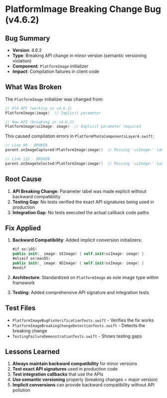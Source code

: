 # PlatformImage Breaking Change Bug (v4.6.2)

## Bug Summary
- **Version**: 4.6.2
- **Type**: Breaking API change in minor version (semantic versioning violation)
- **Component**: `PlatformImage` initializer
- **Impact**: Compilation failures in client code

## What Was Broken
The `PlatformImage` initializer was changed from:
```swift
// Old API (working in v4.6.1)
PlatformImage(image)  // Implicit parameter

// New API (breaking in v4.6.2)  
PlatformImage(uiImage: image)  // Explicit parameter required
```

This caused compilation errors in `PlatformPhotoComponentsLayer4.swift`:
```swift
// Line 90 - BROKEN
parent.onImageCaptured(PlatformImage(image))  // Missing 'uiImage:' label

// Line 122 - BROKEN  
parent.onImageSelected(PlatformImage(image))  // Missing 'uiImage:' label
```

## Root Cause
1. **API Breaking Change**: Parameter label was made explicit without backward compatibility
2. **Testing Gap**: No tests verified the exact API signatures being used in production
3. **Integration Gap**: No tests executed the actual callback code paths

## Fix Applied
1. **Backward Compatibility**: Added implicit conversion initializers:
   ```swift
   #if os(iOS)
   public init(_ image: UIImage) { self.init(uiImage: image) }
   #elseif os(macOS)
   public init(_ image: NSImage) { self.init(nsImage: image) }
   #endif
   ```

2. **Architecture**: Standardized on `PlatformImage` as sole image type within framework
3. **Testing**: Added comprehensive API signature and integration tests

## Test Files
- `PlatformImageBugFixVerificationTests.swift` - Verifies the fix works
- `PlatformImageBreakingChangeDetectionTests.swift` - Detects the breaking change
- `TestingFailureDemonstrationTests.swift` - Shows testing gaps

## Lessons Learned
1. **Always maintain backward compatibility** for minor versions
2. **Test exact API signatures** used in production code
3. **Test integration callbacks** that use the APIs
4. **Use semantic versioning** properly (breaking changes = major version)
5. **Implicit conversions** can provide backward compatibility without API pollution
